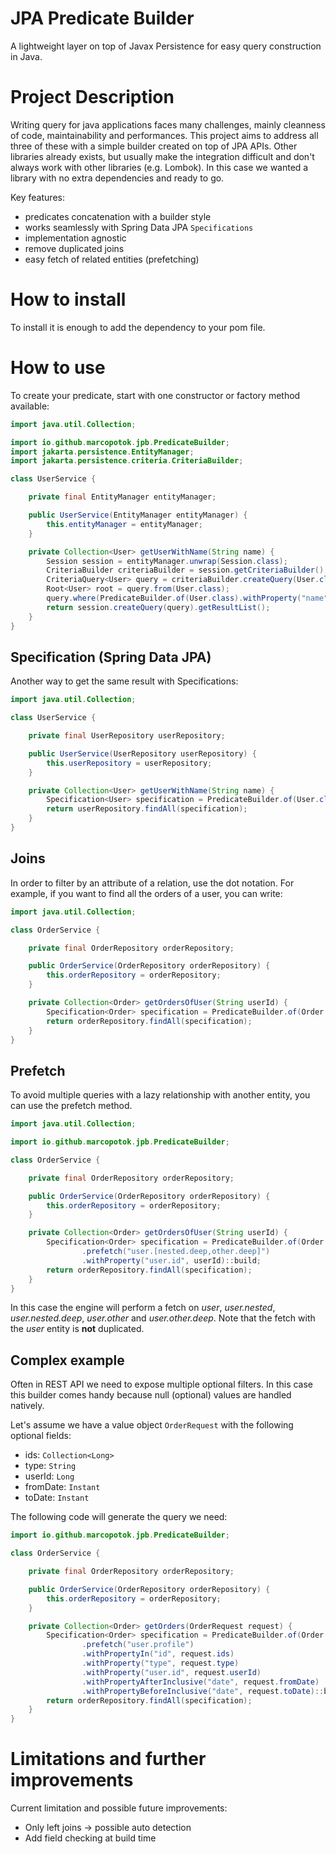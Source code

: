 # JPA Predicate Builder

A lightweight layer on top of Javax Persistence for easy query construction in Java.

# Project Description

Writing query for java applications faces many challenges, mainly cleanness of code, maintainability and performances. This project aims to address all three of these with a simple builder created on top of JPA APIs.
Other libraries already exists, but usually make the integration difficult and don't always work with other libraries (e.g. Lombok). In this case we wanted a library with no extra dependencies and ready to go.

Key features:

- predicates concatenation with a builder style
- works seamlessly with Spring Data JPA `Specifications`
- implementation agnostic
- remove duplicated joins
- easy fetch of related entities (prefetching)

# How to install

To install it is enough to add the dependency to your pom file.

# How to use

To create your predicate, start with one constructor or factory method available:
```java
import java.util.Collection;

import io.github.marcopotok.jpb.PredicateBuilder;
import jakarta.persistence.EntityManager;
import jakarta.persistence.criteria.CriteriaBuilder;

class UserService {

    private final EntityManager entityManager;

    public UserService(EntityManager entityManager) {
        this.entityManager = entityManager;
    }

    private Collection<User> getUserWithName(String name) {
        Session session = entityManager.unwrap(Session.class);
        CriteriaBuilder criteriaBuilder = session.getCriteriaBuilder();
        CriteriaQuery<User> query = criteriaBuilder.createQuery(User.class);
        Root<User> root = query.from(User.class);
        query.where(PredicateBuilder.of(User.class).withProperty("name", name).build(root, query, criteriaBuilder));
        return session.createQuery(query).getResultList();
    }
}
```
## Specification (Spring Data JPA)
Another way to get the same result with Specifications:
```java
import java.util.Collection;

class UserService {

    private final UserRepository userRepository;

    public UserService(UserRepository userRepository) {
        this.userRepository = userRepository;
    }

    private Collection<User> getUserWithName(String name) {
        Specification<User> specification = PredicateBuilder.of(User.class).withProperty("name", name)::build;
        return userRepository.findAll(specification);
    }
}
```
## Joins
In order to filter by an attribute of a relation, use the dot notation. For example, if you want to find all the orders of a user, you can write:
```java
import java.util.Collection;

class OrderService {

    private final OrderRepository orderRepository;

    public OrderService(OrderRepository orderRepository) {
        this.orderRepository = orderRepository;
    }

    private Collection<Order> getOrdersOfUser(String userId) {
        Specification<Order> specification = PredicateBuilder.of(Order.class).withProperty("user.id", userId)::build;
        return orderRepository.findAll(specification);
    }
}
```
## Prefetch
To avoid multiple queries with a lazy relationship with another entity, you can use the prefetch method.
```java
import java.util.Collection;

import io.github.marcopotok.jpb.PredicateBuilder;

class OrderService {

    private final OrderRepository orderRepository;

    public OrderService(OrderRepository orderRepository) {
        this.orderRepository = orderRepository;
    }

    private Collection<Order> getOrdersOfUser(String userId) {
        Specification<Order> specification = PredicateBuilder.of(Order.class)
                .prefetch("user.[nested.deep,other.deep]")
                .withProperty("user.id", userId)::build;
        return orderRepository.findAll(specification);
    }
}
```
In this case the engine will perform a fetch on _user_, _user.nested_, _user.nested.deep_, _user.other_ and _user.other.deep_. Note that the fetch with the _user_ entity is **not** duplicated.

## Complex example
Often in REST API we need to expose multiple optional filters. In this case this builder comes handy because null (optional) values are handled natively.

Let's assume we have a value object `OrderRequest` with the following optional fields: 
- ids: `Collection<Long>`
- type: `String`
- userId: `Long`
- fromDate: `Instant`
- toDate: `Instant`

The following code will generate the query we need:
```java
import io.github.marcopotok.jpb.PredicateBuilder;

class OrderService {

    private final OrderRepository orderRepository;

    public OrderService(OrderRepository orderRepository) {
        this.orderRepository = orderRepository;
    }

    private Collection<Order> getOrders(OrderRequest request) {
        Specification<Order> specification = PredicateBuilder.of(Order.class)
                .prefetch("user.profile")
                .withPropertyIn("id", request.ids)
                .withProperty("type", request.type)
                .withProperty("user.id", request.userId)
                .withPropertyAfterInclusive("date", request.fromDate)
                .withPropertyBeforeInclusive("date", request.toDate)::build;
        return orderRepository.findAll(specification);
    }
}
```


# Limitations and further improvements

Current limitation and possible future improvements:
- Only left joins -> possible auto detection
- Add field checking at build time